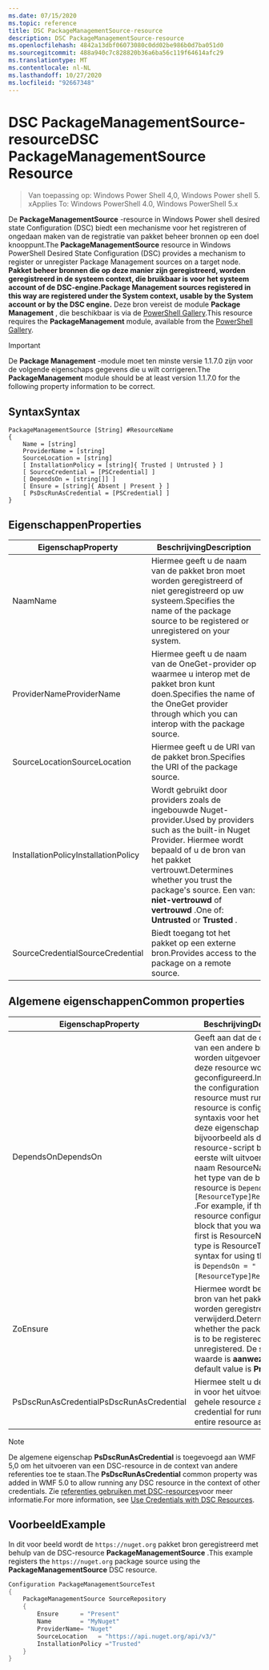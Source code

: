 ```yaml
---
ms.date: 07/15/2020
ms.topic: reference
title: DSC PackageManagementSource-resource
description: DSC PackageManagementSource-resource
ms.openlocfilehash: 4842a13dbf06073080c0dd02be986b0d7ba051d0
ms.sourcegitcommit: 488a940c7c828820b36a6ba56c119f64614afc29
ms.translationtype: MT
ms.contentlocale: nl-NL
ms.lasthandoff: 10/27/2020
ms.locfileid: "92667348"
---
```

# <a name="dsc-packagemanagementsource-resource"></a><span data-ttu-id="f52a0-103">DSC PackageManagementSource-resource</span><span class="sxs-lookup"><span data-stu-id="f52a0-103">DSC PackageManagementSource Resource</span></span>

> <span data-ttu-id="f52a0-104">Van toepassing op: Windows Power Shell 4,0, Windows Power shell 5. x</span><span class="sxs-lookup"><span data-stu-id="f52a0-104">Applies To: Windows PowerShell 4.0, Windows PowerShell 5.x</span></span>

<span data-ttu-id="f52a0-105">De **PackageManagementSource** -resource in Windows Power shell desired state Configuration (DSC) biedt een mechanisme voor het registreren of ongedaan maken van de registratie van pakket beheer bronnen op een doel knooppunt.</span><span class="sxs-lookup"><span data-stu-id="f52a0-105">The **PackageManagementSource** resource in Windows PowerShell Desired State Configuration (DSC) provides a mechanism to register or unregister Package Management sources on a target node.</span></span>
<span data-ttu-id="f52a0-106">**Pakket beheer bronnen die op deze manier zijn geregistreerd, worden geregistreerd in de systeem context, die bruikbaar is voor het systeem account of de DSC-engine.**</span><span class="sxs-lookup"><span data-stu-id="f52a0-106">**Package Management sources registered in this way are registered under the System context, usable by the System account or by the DSC engine.**</span></span> <span data-ttu-id="f52a0-107">Deze bron vereist de module **Package Management** , die beschikbaar is via de [PowerShell Gallery](https://PowerShellGallery.com).</span><span class="sxs-lookup"><span data-stu-id="f52a0-107">This resource requires the **PackageManagement** module, available from the [PowerShell Gallery](https://PowerShellGallery.com).</span></span>

> [!IMPORTANT]
> <span data-ttu-id="f52a0-108">De **Package Management** -module moet ten minste versie 1.1.7.0 zijn voor de volgende eigenschaps gegevens die u wilt corrigeren.</span><span class="sxs-lookup"><span data-stu-id="f52a0-108">The **PackageManagement** module should be at least version 1.1.7.0 for the following property information to be correct.</span></span>

## <a name="syntax"></a><span data-ttu-id="f52a0-109">Syntax</span><span class="sxs-lookup"><span data-stu-id="f52a0-109">Syntax</span></span>

```Syntax
PackageManagementSource [String] #ResourceName
{
    Name = [string]
    ProviderName = [string]
    SourceLocation = [string]
    [ InstallationPolicy = [string]{ Trusted | Untrusted } ]
    [ SourceCredential = [PSCredential] ]
    [ DependsOn = [string[]] ]
    [ Ensure = [string]{ Absent | Present } ]
    [ PsDscRunAsCredential = [PSCredential] ]
}
```

## <a name="properties"></a><span data-ttu-id="f52a0-110">Eigenschappen</span><span class="sxs-lookup"><span data-stu-id="f52a0-110">Properties</span></span>

|<span data-ttu-id="f52a0-111">Eigenschap</span><span class="sxs-lookup"><span data-stu-id="f52a0-111">Property</span></span> |<span data-ttu-id="f52a0-112">Beschrijving</span><span class="sxs-lookup"><span data-stu-id="f52a0-112">Description</span></span> |
|---|---|
|<span data-ttu-id="f52a0-113">Naam</span><span class="sxs-lookup"><span data-stu-id="f52a0-113">Name</span></span> |<span data-ttu-id="f52a0-114">Hiermee geeft u de naam van de pakket bron moet worden geregistreerd of niet geregistreerd op uw systeem.</span><span class="sxs-lookup"><span data-stu-id="f52a0-114">Specifies the name of the package source to be registered or unregistered on your system.</span></span> |
|<span data-ttu-id="f52a0-115">ProviderName</span><span class="sxs-lookup"><span data-stu-id="f52a0-115">ProviderName</span></span> |<span data-ttu-id="f52a0-116">Hiermee geeft u de naam van de OneGet-provider op waarmee u interop met de pakket bron kunt doen.</span><span class="sxs-lookup"><span data-stu-id="f52a0-116">Specifies the name of the OneGet provider through which you can interop with the package source.</span></span> |
|<span data-ttu-id="f52a0-117">SourceLocation</span><span class="sxs-lookup"><span data-stu-id="f52a0-117">SourceLocation</span></span> |<span data-ttu-id="f52a0-118">Hiermee geeft u de URI van de pakket bron.</span><span class="sxs-lookup"><span data-stu-id="f52a0-118">Specifies the URI of the package source.</span></span> |
|<span data-ttu-id="f52a0-119">InstallationPolicy</span><span class="sxs-lookup"><span data-stu-id="f52a0-119">InstallationPolicy</span></span> |<span data-ttu-id="f52a0-120">Wordt gebruikt door providers zoals de ingebouwde Nuget-provider.</span><span class="sxs-lookup"><span data-stu-id="f52a0-120">Used by providers such as the built-in Nuget Provider.</span></span> <span data-ttu-id="f52a0-121">Hiermee wordt bepaald of u de bron van het pakket vertrouwt.</span><span class="sxs-lookup"><span data-stu-id="f52a0-121">Determines whether you trust the package's source.</span></span> <span data-ttu-id="f52a0-122">Een van: **niet-vertrouwd** of **vertrouwd** .</span><span class="sxs-lookup"><span data-stu-id="f52a0-122">One of: **Untrusted** or **Trusted** .</span></span> |
|<span data-ttu-id="f52a0-123">SourceCredential</span><span class="sxs-lookup"><span data-stu-id="f52a0-123">SourceCredential</span></span> |<span data-ttu-id="f52a0-124">Biedt toegang tot het pakket op een externe bron.</span><span class="sxs-lookup"><span data-stu-id="f52a0-124">Provides access to the package on a remote source.</span></span> |

## <a name="common-properties"></a><span data-ttu-id="f52a0-125">Algemene eigenschappen</span><span class="sxs-lookup"><span data-stu-id="f52a0-125">Common properties</span></span>

|<span data-ttu-id="f52a0-126">Eigenschap</span><span class="sxs-lookup"><span data-stu-id="f52a0-126">Property</span></span> |<span data-ttu-id="f52a0-127">Beschrijving</span><span class="sxs-lookup"><span data-stu-id="f52a0-127">Description</span></span> |
|---|---|
|<span data-ttu-id="f52a0-128">DependsOn</span><span class="sxs-lookup"><span data-stu-id="f52a0-128">DependsOn</span></span> |<span data-ttu-id="f52a0-129">Geeft aan dat de configuratie van een andere bron moet worden uitgevoerd voordat deze resource wordt geconfigureerd.</span><span class="sxs-lookup"><span data-stu-id="f52a0-129">Indicates that the configuration of another resource must run before this resource is configured.</span></span> <span data-ttu-id="f52a0-130">De syntaxis voor het gebruik van deze eigenschap is bijvoorbeeld als de ID van het resource-script blok dat u als eerste wilt uitvoeren, de naam ResourceName is en het type van de bron resource is `DependsOn = "[ResourceType]ResourceName"` .</span><span class="sxs-lookup"><span data-stu-id="f52a0-130">For example, if the ID of the resource configuration script block that you want to run first is ResourceName and its type is ResourceType, the syntax for using this property is `DependsOn = "[ResourceType]ResourceName"`.</span></span> |
|<span data-ttu-id="f52a0-131">Zo</span><span class="sxs-lookup"><span data-stu-id="f52a0-131">Ensure</span></span> |<span data-ttu-id="f52a0-132">Hiermee wordt bepaald of de bron van het pakket moet worden geregistreerd of verwijderd.</span><span class="sxs-lookup"><span data-stu-id="f52a0-132">Determines whether the package source is to be registered or unregistered.</span></span> <span data-ttu-id="f52a0-133">De standaard waarde is **aanwezig** .</span><span class="sxs-lookup"><span data-stu-id="f52a0-133">The default value is **Present** .</span></span> |
|<span data-ttu-id="f52a0-134">PsDscRunAsCredential</span><span class="sxs-lookup"><span data-stu-id="f52a0-134">PsDscRunAsCredential</span></span> |<span data-ttu-id="f52a0-135">Hiermee stelt u de referentie in voor het uitvoeren van de gehele resource als.</span><span class="sxs-lookup"><span data-stu-id="f52a0-135">Sets the credential for running the entire resource as.</span></span> |

> [!NOTE]
> <span data-ttu-id="f52a0-136">De algemene eigenschap **PsDscRunAsCredential** is toegevoegd aan WMF 5,0 om het uitvoeren van een DSC-resource in de context van andere referenties toe te staan.</span><span class="sxs-lookup"><span data-stu-id="f52a0-136">The **PsDscRunAsCredential** common property was added in WMF 5.0 to allow running any DSC resource in the context of other credentials.</span></span> <span data-ttu-id="f52a0-137">Zie [referenties gebruiken met DSC-resources](../../../configurations/runasuser.md)voor meer informatie.</span><span class="sxs-lookup"><span data-stu-id="f52a0-137">For more information, see [Use Credentials with DSC Resources](../../../configurations/runasuser.md).</span></span>

## <a name="example"></a><span data-ttu-id="f52a0-138">Voorbeeld</span><span class="sxs-lookup"><span data-stu-id="f52a0-138">Example</span></span>

<span data-ttu-id="f52a0-139">In dit voor beeld wordt de `https://nuget.org` pakket bron geregistreerd met behulp van de DSC-resource **PackageManagementSource** .</span><span class="sxs-lookup"><span data-stu-id="f52a0-139">This example registers the `https://nuget.org` package source using the **PackageManagementSource** DSC resource.</span></span>

```powershell
Configuration PackageManagementSourceTest
{
    PackageManagementSource SourceRepository
    {
        Ensure      = "Present"
        Name        = "MyNuget"
        ProviderName= "Nuget"
        SourceLocation   = "https://api.nuget.org/api/v3/"
        InstallationPolicy ="Trusted"
    }
}
```
